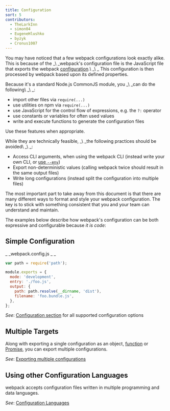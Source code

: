 ```yaml
---
title: Configuration
sort: 5
contributors:
  - TheLarkInn
  - simon04
  - EugeneHlushko
  - byzyk
  - Cronus1007
---
```


You may have noticed that a few webpack configurations look exactly alike. This is because of the \_\ _webpack's configuration file is the JavaScript file that exports the webpack [configuration](/configuration/).\ _\ \_ This configuration is then processed by webpack based upon its defined properties.

Because it's a standard Node.js CommonJS module, you \_\ _can do the following\ _\ \_:

- import other files via `require(...)`
- use utilities on npm via `require(...)`
- use JavaScript for the control flow of expressions, e.g. the `?:` operator
- use constants or variables for often used values
- write and execute functions to generate the configuration files

Use these features when appropriate.

While they are technically feasible, \_\ _the following practices should be avoided\ _\ \_:

- Access CLI arguments, when using the webpack CLI (instead write your own CLI, or [use `--env`](/configuration/configuration-types/))
- Export non-deterministic values (calling webpack twice should result in the same output files)
- Write long configurations (instead split the configuration into multiple files)

The most important part to take away from this document is that there are many different ways to format and style your webpack configuration. The key is to stick with something consistent that you and your team can understand and maintain.

The examples below describe how webpack's configuration can be both expressive and configurable because _it is code_:

## Simple Configuration

\_ _webpack.config.js _ \_

```javascript
var path = require('path');

module.exports = {
  mode: 'development',
  entry: './foo.js',
  output: {
    path: path.resolve(__dirname, 'dist'),
    filename: 'foo.bundle.js',
  },
};
```

_See_: [Configuration section](/configuration/) for all supported configuration options

## Multiple Targets

Along with exporting a single configuration as an object, [function](/configuration/configuration-types/#exporting-a-function) or [Promise](/configuration/configuration-types/#exporting-a-promise), you can export multiple configurations.

_See_: [Exporting multiple configurations](/configuration/configuration-types/#exporting-multiple-configurations)

## Using other Configuration Languages

webpack accepts configuration files written in multiple programming and data languages.

_See_: [Configuration Languages](/configuration/configuration-languages/)
